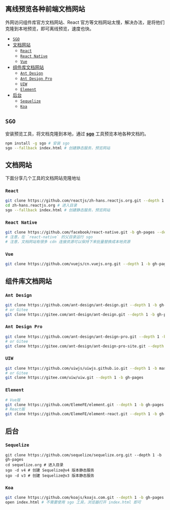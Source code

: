 离线预览各种前端文档网站
----

外网访问组件库官方文档网站、React 官方等文档网站太慢，解决办法，是将他们克隆到本地预览，即可离线预览，速度也快。

<!-- TOC -->

- [`SGO`](#sgo)
- [文档网站](#文档网站)
  - [`React`](#react)
  - [`React Native`](#react-native)
  - [`Vue`](#vue)
- [组件库文档网站](#组件库文档网站)
  - [`Ant Design`](#ant-design)
  - [`Ant Design Pro`](#ant-design-pro)
  - [`UIW`](#uiw)
  - [`Element`](#element)
- [后台](#后台)
  - [`Sequelize`](#sequelize)
  - [`Koa`](#koa)

<!-- /TOC -->

## `SGO`

安装预览工具，将文档克隆到本地，通过 **[sgo](https://github.com/jaywcjlove/sgo)** 工具预览本地各种文档的。

```bash
npm install -g sgo # 安装 sgo
sgo --fallback index.html # 创建静态服务，预览网站
```

## 文档网站

下面分享几个工具的文档网站克隆地址

### `React`

```bash
git clone https://github.com/reactjs/zh-hans.reactjs.org.git --depth 1 -b gh-pages
cd zh-hans.reactjs.org # 进入目录
sgo --fallback index.html # 创建静态服务，预览网站
```

### `React Native`

```bash
git clone https://github.com/facebook/react-native.git -b gh-pages --depth 1
# 注意，在 `react-native` 的父目录运行 sgo
# 注意，文档网站有很多 cdn 连接资源可以保持下来批量替换成本地资源
```

### `Vue`

```bash
git clone https://github.com/vuejs/cn.vuejs.org.git --depth 1 -b gh-pages
```

## 组件库文档网站

### `Ant Design`

```bash
git clone https://github.com/ant-design/ant-design.git --depth 1 -b gh-pages
# or Gitee
git clone https://gitee.com/ant-design/ant-design.git --depth 1 -b gh-pages
```

### `Ant Design Pro`

```bash
git clone https://github.com/ant-design/ant-design-pro.git --depth 1 -b gh-pages
# or Gitee
git clone https://gitee.com/ant-design/ant-design-pro-site.git --depth 1 -b master
```

### `UIW`

```bash
git clone https://github.com/uiwjs/uiwjs.github.io.git --depth 1 -b master
# or Gitee
git clone https://gitee.com/uiw/uiw.git --depth 1 -b gh-pages
```

### `Element`

```bash
# Vue版
git clone https://github.com/ElemeFE/element.git --depth 1 -b gh-pages
# React版
git clone https://github.com/ElemeFE/element-react.git --depth 1 -b gh-pages
```

## 后台

### `Sequelize`

```
git clone https://github.com/sequelize/sequelize.org.git --depth 1 -b gh-pages
cd sequelize.org # 进入目录
sgo -d v4 # 创建 Sequelize@v4 版本静态服务
sgo -d v3 # 创建 Sequelize@v3 版本静态服务
```

### `Koa`

```bash
git clone https://github.com/koajs/koajs.com.git --depth 1 -b gh-pages
open index.html # 不需要使用 sgo 工具，浏览器打开 index.html 即可
```
